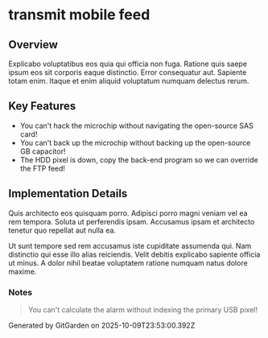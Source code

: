 # transmit mobile feed

## Overview
Explicabo voluptatibus eos quia qui officia non fuga. Ratione quis saepe ipsum eos sit corporis eaque distinctio. Error consequatur aut. Sapiente totam enim. Itaque et enim aliquid voluptatum numquam delectus rerum.

## Key Features
- You can't hack the microchip without navigating the open-source SAS card!
- You can't back up the microchip without backing up the open-source GB capacitor!
- The HDD pixel is down, copy the back-end program so we can override the FTP feed!

## Implementation Details
Quis architecto eos quisquam porro. Adipisci porro magni veniam vel ea rem tempora. Soluta ut perferendis ipsam. Accusamus ipsam et architecto tenetur quo repellat aut nulla ea.
 Ut sunt tempore sed rem accusamus iste cupiditate assumenda qui. Nam distinctio qui esse illo alias reiciendis. Velit debitis explicabo sapiente officia ut minus. A dolor nihil beatae voluptatem ratione numquam natus dolore maxime.

### Notes
> You can't calculate the alarm without indexing the primary USB pixel!

Generated by GitGarden on 2025-10-09T23:53:00.392Z